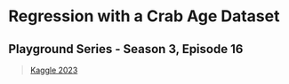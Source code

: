 # Regression with a Crab Age Dataset
<h2> Playground Series - Season 3, Episode 16 </h2>

> [Kaggle 2023](https://www.kaggle.com/competitions/playground-series-s3e16/overview)